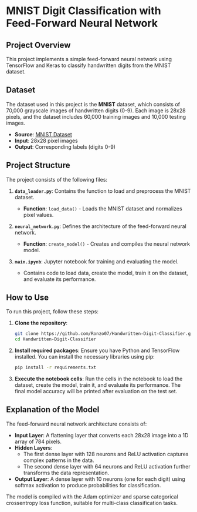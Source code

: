 # MNIST Digit Classification with Feed-Forward Neural Network

## Project Overview

This project implements a simple feed-forward neural network using TensorFlow and Keras to classify handwritten digits from the MNIST dataset.

## Dataset

The dataset used in this project is the **MNIST** dataset, which consists of 70,000 grayscale images of handwritten digits (0-9). Each image is 28x28 pixels, and the dataset includes 60,000 training images and 10,000 testing images.

- **Source**: [MNIST Dataset](http://yann.lecun.com/exdb/mnist/)
- **Input**: 28x28 pixel images
- **Output**: Corresponding labels (digits 0-9)

## Project Structure

The project consists of the following files:

1. **`data_loader.py`**: Contains the function to load and preprocess the MNIST dataset.
   - **Function**: `load_data()` - Loads the MNIST dataset and normalizes pixel values.

2. **`neural_network.py`**: Defines the architecture of the feed-forward neural network.
   - **Function**: `create_model()` - Creates and compiles the neural network model.

3. **`main.ipynb`**: Jupyter notebook for training and evaluating the model.
   - Contains code to load data, create the model, train it on the dataset, and evaluate its performance.

## How to Use

To run this project, follow these steps:

1. **Clone the repository**:
   ```bash
   git clone https://github.com/Ronzo07/Handwritten-Digit-Classifier.git
   cd Handwritten-Digit-Classifier
   ```

2. **Install required packages**:
   Ensure you have Python and TensorFlow installed. You can install the necessary libraries using pip:
   ```bash
   pip install -r requirements.txt
   ```

3. **Execute the notebook cells**:
   Run the cells in the notebook to load the dataset, create the model, train it, and evaluate its performance. The final model accuracy will be printed after evaluation on the test set.

## Explanation of the Model

The feed-forward neural network architecture consists of:
- **Input Layer**: A flattening layer that converts each 28x28 image into a 1D array of 784 pixels.
- **Hidden Layers**: 
  - The first dense layer with 128 neurons and ReLU activation captures complex patterns in the data.
  - The second dense layer with 64 neurons and ReLU activation further transforms the data representation.
- **Output Layer**: A dense layer with 10 neurons (one for each digit) using softmax activation to produce probabilities for classification.

The model is compiled with the Adam optimizer and sparse categorical crossentropy loss function, suitable for multi-class classification tasks.
